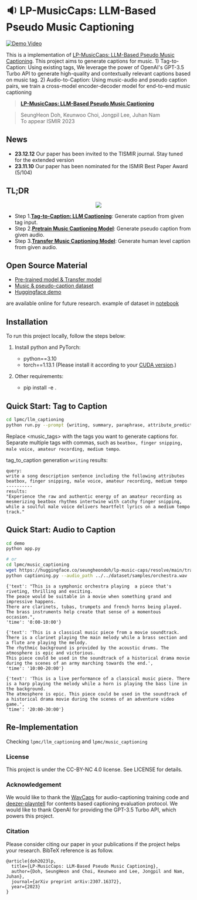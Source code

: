# :sound: LP-MusicCaps: LLM-Based Pseudo Music Captioning

[![Demo Video](https://i.imgur.com/cgi8NsD.jpg)](https://youtu.be/ezwYVaiC-AM)

This is a implementation of [LP-MusicCaps: LLM-Based Pseudo Music Captioning](https://arxiv.org/abs/2307.16372). This project aims to generate captions for music. 1) Tag-to-Caption: Using existing tags, We leverage the power of OpenAI's GPT-3.5 Turbo API to generate high-quality and contextually relevant captions based on music tag. 2) Audio-to-Caption: Using music-audio and pseudo caption pairs, we train a cross-model encoder-decoder model for end-to-end music captioning

> [**LP-MusicCaps: LLM-Based Pseudo Music Captioning**](https://arxiv.org/abs/2307.16372)

> SeungHeon Doh, Keunwoo Choi, Jongpil Lee, Juhan Nam   
> To appear ISMIR 2023   


## News

- **23.12.12** Our paper has been invited to the TISMIR journal. Stay tuned for the extended version
- **23.11.10** Our paper has been nominated for the ISMIR Best Paper Award (5/104)

## TL;DR


<p align = "center">
<img src = "https://i.imgur.com/2LC0nT1.png">
</p>

- Step 1.**[Tag-to-Caption: LLM Captioning](https://github.com/seungheondoh/lp-music-caps/tree/main/lpmc/llm_captioning)**: Generate caption from given tag input.
- Step 2.**[Pretrain Music Captioning Model](https://github.com/seungheondoh/lp-music-caps/tree/main/lpmc/music_captioning)**: Generate pseudo caption from given audio.
- Step 3.**[Transfer Music Captioning Model](https://github.com/seungheondoh/lp-music-caps/tree/main/lpmc/music_captioning/transfer.py)**: Generate human level caption from given audio.

## Open Source Material

- [Pre-trained model & Transfer model](https://huggingface.co/seungheondoh/lp-music-caps) 
- [Music & pseudo-caption dataset](https://huggingface.co/datasets/seungheondoh/LP-MusicCaps-MSD)
- [Huggingface demo](https://huggingface.co/spaces/seungheondoh/LP-Music-Caps-demo) 

are available online for future research. example of dataset in [notebook](https://github.com/seungheondoh/lp-music-caps/blob/main/notebook/Dataset.ipynb)


## Installation
To run this project locally, follow the steps below:

1. Install python and PyTorch:
    - python==3.10
    - torch==1.13.1 (Please install it according to your [CUDA version](https://pytorch.org/get-started/previous-versions/).)
    
2. Other requirements:
    - pip install -e .


## Quick Start: Tag to Caption

```bash
cd lpmc/llm_captioning
python run.py --prompt {writing, summary, paraphrase, attribute_prediction} --tags <music_tags>
```

Replace <music_tags> with the tags you want to generate captions for. Separate multiple tags with commas, such as `beatbox, finger snipping, male voice, amateur recording, medium tempo`.

tag_to_caption generation `writing` results:
```
query: 
write a song description sentence including the following attributes
beatbox, finger snipping, male voice, amateur recording, medium tempo
----------
results: 
"Experience the raw and authentic energy of an amateur recording as mesmerizing beatbox rhythms intertwine with catchy finger snipping, while a soulful male voice delivers heartfelt lyrics on a medium tempo track."
```


## Quick Start: Audio to Caption

```bash
cd demo
python app.py

# or
cd lpmc/music_captioning
wget https://huggingface.co/seungheondoh/lp-music-caps/resolve/main/transfer.pth -O exp/transfer/lp_music_caps/last.pth
python captioning.py --audio_path ../../dataset/samples/orchestra.wav
```

```
{'text': "This is a symphonic orchestra playing  a piece that's riveting, thrilling and exciting. 
The peace would be suitable in a movie when something grand and impressive happens. 
There are clarinets, tubas, trumpets and french horns being played. The brass instruments help create that sense of a momentous occasion.", 
'time': '0:00-10:00'}

{'text': 'This is a classical music piece from a movie soundtrack. 
There is a clarinet playing the main melody while a brass section and a flute are playing the melody. 
The rhythmic background is provided by the acoustic drums. The atmosphere is epic and victorious. 
This piece could be used in the soundtrack of a historical drama movie during the scenes of an army marching towards the end.', 
'time': '10:00-20:00'}

{'text': 'This is a live performance of a classical music piece. There is a harp playing the melody while a horn is playing the bass line in the background. 
The atmosphere is epic. This piece could be used in the soundtrack of a historical drama movie during the scenes of an adventure video game.', 
'time': '20:00-30:00'}
```

## Re-Implementation
Checking `lpmc/llm_captioning` and `lpmc/music_captioning`

### License
This project is under the CC-BY-NC 4.0 license. See LICENSE for details.

### Acknowledgement
We would like to thank the [WavCaps](https://github.com/XinhaoMei/WavCaps) for audio-captioning training code and [deezer-playntell](https://github.com/deezer/playntell) for contents based captioning evaluation protocol. We would like to thank OpenAI for providing the GPT-3.5 Turbo API, which powers this project.

### Citation
Please consider citing our paper in your publications if the project helps your research. BibTeX reference is as follow.

```
@article{doh2023lp,
  title={LP-MusicCaps: LLM-Based Pseudo Music Captioning},
  author={Doh, SeungHeon and Choi, Keunwoo and Lee, Jongpil and Nam, Juhan},
  journal={arXiv preprint arXiv:2307.16372},
  year={2023}
}
```
